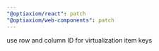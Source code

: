 ```yaml
---
"@optiaxiom/react": patch
"@optiaxiom/web-components": patch
---
```


use row and column ID for virtualization item keys
